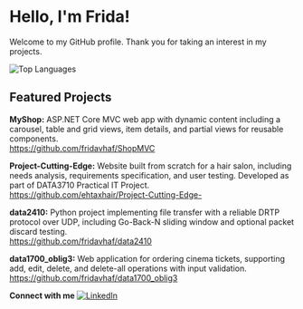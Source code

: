 # Hello, I'm Frida!

Welcome to my GitHub profile. Thank you for taking an interest in my projects.

![Top Languages](https://github-readme-stats.vercel.app/api/top-langs/?username=fridavhaf&layout=compact&theme=dark)

## Featured Projects

**MyShop:** ASP.NET Core MVC web app with dynamic content including a carousel, table and grid views, item details, and partial views for reusable components.<br>
https://github.com/fridavhaf/ShopMVC

**Project-Cutting-Edge:** Website built from scratch for a hair salon, including needs analysis, requirements specification, and user testing. Developed as part of DATA3710 Practical IT Project.<br>
https://github.com/ehtaxhair/Project-Cutting-Edge-

**data2410:** Python project implementing file transfer with a reliable DRTP protocol over UDP, including Go-Back-N sliding window and optional packet discard testing.<br>
https://github.com/fridavhaf/data2410

**data1700_oblig3:** Web application for ordering cinema tickets, supporting add, edit, delete, and delete-all operations with input validation.<br>
https://github.com/fridavhaf/data1700_oblig3


**Connect with me** [![LinkedIn](https://img.shields.io/badge/LinkedIn-0077B5?style=for-the-badge&logo=linkedin&logoColor=white)](https://www.linkedin.com/in/fridavhaf/)
